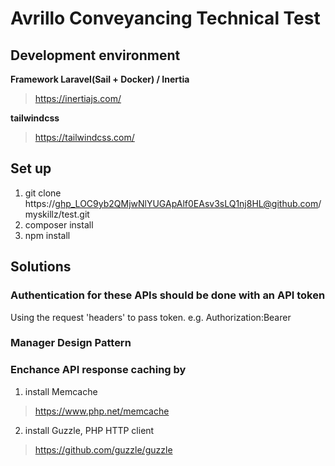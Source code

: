 # Avrillo Conveyancing Technical Test    

## Development environment

**Framework Laravel(Sail + Docker) / Inertia**
> https://inertiajs.com/

**tailwindcss**
> https://tailwindcss.com/

## Set up
1. git clone https://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@github.com/myskillz/test.git
2. composer install
3. npm install

## Solutions
### Authentication for these APIs should be done with an API token
Using the request 'headers' to pass token. e.g. Authorization:Bearer 

### Manager Design Pattern 

### Enchance API response caching by 
1. install Memcache
> https://www.php.net/memcache

2. install Guzzle, PHP HTTP client
>https://github.com/guzzle/guzzle

